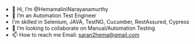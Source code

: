 - 👋 Hi, I’m @HemamaliniNarayanamurthy
- 👀 I’m an Automation Test Engineer
- I'm skilled in Selenium, JAVA, TestNG, Cucumber, RestAssured, Cypress
- 💞️ I’m looking to collaborate on Manual/Automation Testing
- 📫 How to reach me Email: saran2hema@gmail.com

<!---
saran2hema/saran2hema is a ✨ special ✨ repository because its `README.md` (this file) appears on your GitHub profile.
You can click the Preview link to take a look at your changes.
--->
